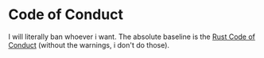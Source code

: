# Code of Conduct

I will literally ban whoever i want. The absolute baseline is the [Rust Code of Conduct] (without the warnings, i don't do those).

[Rust Code of Conduct]: https://www.rust-lang.org/policies/code-of-conduct